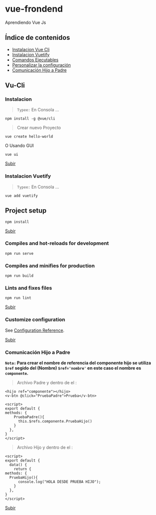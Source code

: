 # vue-frondend
Aprendiendo Vue Js
<a name="top"></a>

## Índice de contenidos

- [Instalacion Vue Cli](#item1)
- [Instalacion Vuetify](#item2)
- [Comandos Ejecutables](#item3) 
- [Personalizar la configuración](#item4)
- [Comunicación Hijo a Padre](#item5)

## Vu-Cli
<a name="item1"></a>
### Instalacion
>`Typee:` En Consola ...
```console
npm install -g @vue/cli
```
>Crear nuevo Proyecto
```console
vue create hello-world
```
O Usando GUI
```console
vue ui
```
[Subir](#top)
<a name="item2"></a>
### Instalacion Vuetify
>`Typee:` En Consola ...
```console
vue add vuetify
```
## Project setup
```
npm install
```
[Subir](#top)
<a name="item3"></a>

### Compiles and hot-reloads for development
```
npm run serve
```

### Compiles and minifies for production
```
npm run build
```

### Lints and fixes files
```
npm run lint
```
[Subir](#top)
<a name="item4"></a>

### Customize configuration
See [Configuration Reference](https://cli.vuejs.org/config/).

[Subir](#top)
<a name="item5"></a>
### Comunicación Hijo a Padre

**`Nota:` 
Para crear el nombre de referencia del componente hijo se utiliza `$ref` segido del (Nombre) `$ref='nombre'` en este caso el nombre es `componente`.**

> Archivo Padre y dentro de el :

```vue
<hijo ref="componente"></hijo>
<v-btn @click="PruebaPadre">Prueba</v-btn>

<script>
export default {
methods: {
    PruebaPadre(){
      this.$refs.componente.PruebaHijo()
    }
  },
}
</script>
```
> Archivo Hijo y dentro de el :

```vue
<script>
export default {
  data() {
    return {
methods: {   
  PruebaHijo(){
      console.log("HOLA DESDE PRUEBA HIJO");
    }
  },
}
</script>
```
[Subir](#top)
